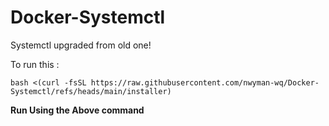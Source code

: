 # Docker-Systemctl
Systemctl upgraded from old one!

To run this :

```bash <(curl -fsSL https://raw.githubusercontent.com/nwyman-wq/Docker-Systemctl/refs/heads/main/installer)```

**Run Using the Above command**
